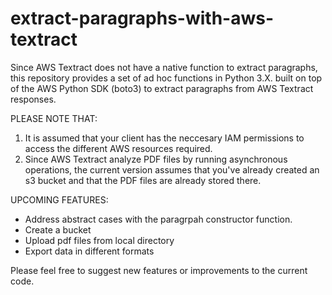 # extract-paragraphs-with-aws-textract
Since AWS Textract does not have a native function to extract paragraphs, this repository provides a set of ad hoc functions in Python 3.X. built on top of the AWS Python SDK (boto3) to extract paragraphs from AWS Textract responses.

PLEASE NOTE THAT:

1. It is assumed that your client has the neccesary IAM permissions to access the different AWS resources required.
2. Since AWS Textract analyze PDF files by running asynchronous operations, the current version assumes that you've already created an s3 bucket and that the PDF files are already stored there. 

UPCOMING FEATURES:

- Address abstract cases with the paragrpah constructor function. 
- Create a bucket
- Upload pdf files from local directory
- Export data in different formats

Please feel free to suggest new features or improvements to the current code.
